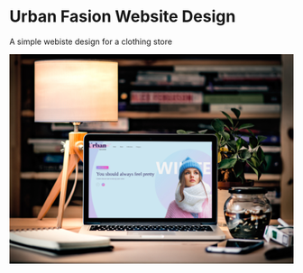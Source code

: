 # Urban Fasion Website Design

A simple webiste design for a clothing store
 
 
[![mockup image](https://github.com/Chamika93/urban-fasion-website/blob/main/mockup.jpg)](#features)
